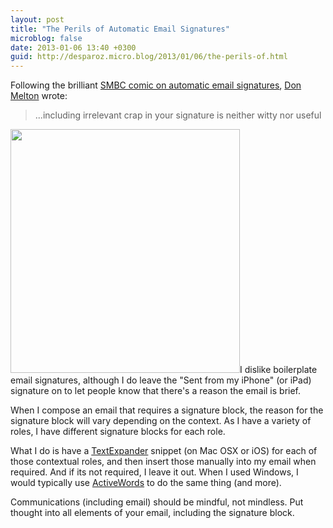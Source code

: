 ```yaml
---
layout: post
title: "The Perils of Automatic Email Signatures"
microblog: false
date: 2013-01-06 13:40 +0300
guid: http://desparoz.micro.blog/2013/01/06/the-perils-of.html
---
```

<p>Following the brilliant <a href="http://www.smbc-comics.com/index.php?db=comics&amp;id=2847">SMBC comic on automatic email signatures</a>, <a href="http://donmelton.com/2013/01/06/automatic-email-signatures-are-the-worst-thing-in-history/">Don Melton</a> wrote:
<blockquote>...including irrelevant crap in your signature is neither witty nor useful</p></blockquote>
<p><a href="http://www.smbc-comics.com/index.php?db=comics&amp;id=2847"><img class="alignright" alt="" src="http://desparoz.me/uploads/2017/0480c9fad6.jpg" width="367" height="390" /></a>I dislike boilerplate email signatures, although I do leave the "Sent from my iPhone" (or iPad) signature on to let people know that there's a reason the email is brief.</p>
<p>When I compose an email that requires a signature block, the reason for the signature block will vary depending on the context. As I have a variety of roles, I have different signature blocks for each role.</p>
<p>What I do is have a <a href="http://smilesoftware.com/TextExpander/index.html">TextExpander</a> snippet (on Mac OSX or iOS) for each of those contextual roles, and then insert those manually into my email when required. And if its not required, I leave it out. When I used Windows, I would typically use <a href="http://www.activewords.com">ActiveWords</a> to do the same thing (and more).</p>
<p>Communications (including email) should be mindful, not mindless. Put thought into all elements of your email, including the signature block.</p>
